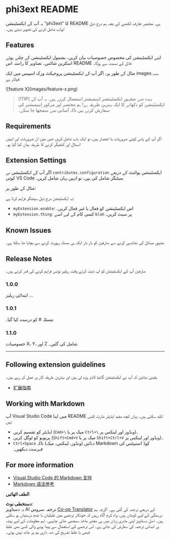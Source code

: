 <!--
CO_OP_TRANSLATOR_METADATA:
{
  "original_hash": "be0b2937160c486180ded27e4f14adeb",
  "translation_date": "2025-07-16T16:51:41+00:00",
  "source_file": "code/07.Lab/01/Apple/phi3ext/README.md",
  "language_code": "ur"
}
-->
# phi3ext README

یہ آپ کے ایکسٹینشن "phi3ext" کا README ہے۔ مختصر تعارف لکھنے کے بعد، ہم درج ذیل ابواب شامل کرنے کی تجویز دیتے ہیں۔

## Features

اپنے ایکسٹینشن کی مخصوص خصوصیات بیان کریں، بشمول ایکسٹینشن کے چلتے ہوئے اسکرین شاٹس۔ تصاویر کا راستہ اس README فائل کے نسبت سے ہوگا۔

مثال کے طور پر، اگر آپ کے ایکسٹینشن پروجیکٹ ورک اسپیس میں ایک images سب فولڈر ہے:

\!\[feature X\]\(images/feature-x.png\)

> [!TIP] بہت سے مشہور ایکسٹینشنز اینیمیشنز استعمال کرتے ہیں۔ یہ آپ کے ایکسٹینشن کو دکھانے کا ایک بہترین طریقہ ہے! ہم مختصر اور مرکوز اینیمیشنز کی سفارش کرتے ہیں تاکہ آسانی سے سمجھا جا سکے۔

## Requirements

اگر آپ کے پاس کوئی ضروریات یا انحصار ہیں، تو ایک باب شامل کریں جس میں ان ضروریات اور انہیں انسٹال اور کنفیگر کرنے کا طریقہ بیان کیا گیا ہو۔

## Extension Settings

اگر آپ کے ایکسٹینشن نے `contributes.configuration` ایکسٹینشن پوائنٹ کے ذریعے کوئی VS Code سیٹنگز شامل کی ہیں، تو انہیں یہاں شامل کریں۔

مثال کے طور پر:

یہ ایکسٹینشن درج ذیل سیٹنگز فراہم کرتا ہے:

* `myExtension.enable`: اس ایکسٹینشن کو فعال یا غیر فعال کریں۔
* `myExtension.thing`: کسی کام کے لیے اسے `blah` پر سیٹ کریں۔

## Known Issues

مشہور مسائل کی نشاندہی کرنے سے صارفین کو بار بار ایک ہی مسئلہ رپورٹ کرنے سے بچایا جا سکتا ہے۔

## Release Notes

صارفین آپ کے ایکسٹینشن کو اپ ڈیٹ کرتے وقت ریلیز نوٹس فراہم کرنے کی قدر کرتے ہیں۔

### 1.0.0

ابتدائی ریلیز ...

### 1.0.1

مسئلہ # کو درست کیا گیا۔

### 1.1.0

خصوصیات X، Y، اور Z شامل کی گئیں۔

---

## Following extension guidelines

یقینی بنائیں کہ آپ نے ایکسٹینشن گائیڈ لائنز پڑھ لی ہیں اور بہترین طریقہ کار پر عمل کر رہے ہیں۔

* [扩展指南](https://code.visualstudio.com/api/references/extension-guidelines?WT.mc_id=aiml-137032-kinfeylo)

## Working with Markdown

آپ Visual Studio Code میں اپنا README لکھ سکتے ہیں۔ یہاں کچھ مفید ایڈیٹر شارٹ کٹس ہیں:

* ایڈیٹر کو تقسیم کریں (`Cmd+\` میک پر یا `Ctrl+\` ونڈوز اور لینکس پر)۔
* پریویو کو ٹوگل کریں (`Shift+Cmd+V` میک پر یا `Shift+Ctrl+V` ونڈوز اور لینکس پر)۔
* `Ctrl+Space` دبائیں (ونڈوز، لینکس، میک) تاکہ Markdown کوڈ اسنیپٹس کی فہرست دیکھیں۔

## For more information

* [Visual Studio Code 的 Markdown 支持](http://code.visualstudio.com/docs/languages/markdown?WT.mc_id=aiml-137032-kinfeylo)
* [Markdown 语法参考](https://help.github.com/articles/markdown-basics/)

**لطف اٹھائیں!**

**دستخطی نوٹ**:  
یہ دستاویز AI ترجمہ سروس [Co-op Translator](https://github.com/Azure/co-op-translator) کے ذریعے ترجمہ کی گئی ہے۔ اگرچہ ہم درستگی کے لیے کوشاں ہیں، براہ کرم آگاہ رہیں کہ خودکار ترجمے میں غلطیاں یا عدم درستیاں ہو سکتی ہیں۔ اصل دستاویز اپنی مادری زبان میں ہی معتبر ماخذ سمجھی جانی چاہیے۔ اہم معلومات کے لیے پیشہ ور انسانی ترجمہ کی سفارش کی جاتی ہے۔ اس ترجمے کے استعمال سے پیدا ہونے والی کسی بھی غلط فہمی یا غلط تشریح کی ذمہ داری ہم پر عائد نہیں ہوتی۔